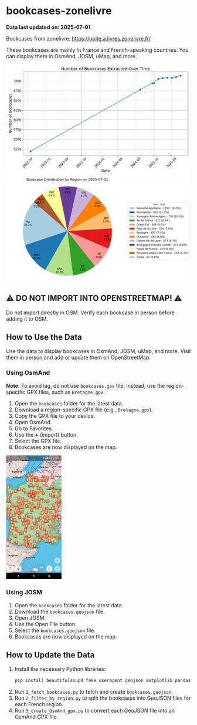 # bookcases-zonelivre

**Data last updated on: 2025-07-01**

Bookcases from zonelivre: https://boite.a.livres.zonelivre.fr/

These bookcases are mainly in France and French-speaking countries. You can display them in OsmAnd, JOSM, uMap, and more.

![Bookcase count history](assets/bookcase_count_history.png)
![Distribution pie](assets/bookcase_distribution_pie_chart.png)

## ⚠️ DO NOT IMPORT INTO OPENSTREETMAP! ⚠️

Do not import directly in OSM. Verify each bookcase in person before adding it to OSM.

## How to Use the Data

Use the data to display bookcases in OsmAnd, JOSM, uMap, and more. Visit them in person and add or update them on OpenStreetMap.

### Using OsmAnd

**Note:** To avoid lag, do not use `bookcases.gpx` file. Instead, use the region-specific GPX files, such as `Bretagne.gpx`.

1. Open the `bookcases` folder for the latest data.
2. Download a region-specific GPX file (e.g., `Bretagne.gpx`).
3. Copy the GPX file to your device.
4. Open OsmAnd.
5. Go to Favorites.
6. Use the **+** (import) button.
7. Select the GPX file.
8. Bookcases are now displayed on the map.

<img alt="Bookcases in OsmAnd" src="./assets/OsmAnd.png" height="30%" width="30%">

### Using JOSM

1. Open the `bookcases` folder for the latest data.
2. Download the `bookcases.geojson` file.
3. Open JOSM.
4. Use the Open File button.
5. Select the `bookcases.geojson` file.
6. Bookcases are now displayed on the map.

## How to Update the Data

1. Install the necessary Python libraries:
    ```sh
    pip install beautifulsoup4 fake_useragent geojson matplotlib pandas selenium shapely
    ```
2. Run `1_fetch_bookcases.py` to fetch and create `bookcases.geojson`.
3. Run `2_filter_by_region.py` to split the bookcases into GeoJSON files for each French region.
4. Run `3_create_OsmAnd_gpx.py` to convert each GeoJSON file into an OsmAnd GPX file.
